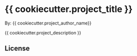 # {{ cookiecutter.project_title }}

By: {{ cookiecutter.project_author_name}}

{{ cookiecutter.project_description }}

## License
